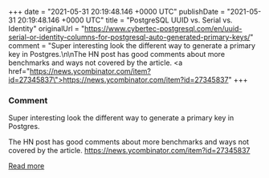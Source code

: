 
+++
date = "2021-05-31 20:19:48.146 +0000 UTC"
publishDate = "2021-05-31 20:19:48.146 +0000 UTC"
title = "PostgreSQL UUID vs. Serial vs. Identity"
originalUrl = "https://www.cybertec-postgresql.com/en/uuid-serial-or-identity-columns-for-postgresql-auto-generated-primary-keys/"
comment = "Super interesting look the different way to generate a primary key in Postgres.\n\nThe HN post has good comments about more benchmarks and ways not covered by the article. <a href=\"https://news.ycombinator.com/item?id=27345837\">https://news.ycombinator.com/item?id=27345837</a>"
+++

### Comment

Super interesting look the different way to generate a primary key in Postgres.

The HN post has good comments about more benchmarks and ways not covered by the article. <a href="https://news.ycombinator.com/item?id=27345837">https://news.ycombinator.com/item?id=27345837</a>

[Read more](https://www.cybertec-postgresql.com/en/uuid-serial-or-identity-columns-for-postgresql-auto-generated-primary-keys/)
